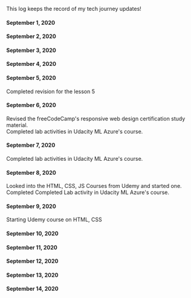  This log keeps the record of my tech journey updates!

#### September 1, 2020

#### September 2, 2020

#### September 3, 2020

#### September 4, 2020

#### September 5, 2020

Completed revision for the lesson 5

#### September 6, 2020

Revised the freeCodeCamp's responsive web design certification study material. <br>
Completed lab activities in Udacity ML Azure's course.

#### September 7, 2020

Completed lab activities in Udacity ML Azure's course.

#### September 8, 2020

Looked into the HTML, CSS, JS Courses from Udemy and started one. Completed 
Completed Lab activity in Udacity ML Azure's course.

#### September 9, 2020

Starting Udemy course on HTML, CSS

#### September 10, 2020

#### September 11, 2020

#### September 12, 2020

#### September 13, 2020

#### September 14, 2020

